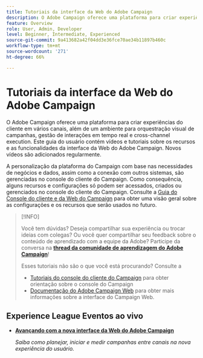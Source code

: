 ```yaml
---
title: Tutoriais da interface da Web do Adobe Campaign
description: O Adobe Campaign oferece uma plataforma para criar experiências do cliente em vários canais, além de um ambiente para orquestração visual de campanhas, gestão de interações em tempo real e cross-channel execution. Este guia do usuário contém vídeos e tutoriais sobre os vários recursos e funcionalidades da interface do Adobe Campaign Web.
feature: Overview
role: User, Admin, Developer
level: Beginner, Intermediate, Experienced
source-git-commit: 9a413682a42f04dd3e36fce70ae34b11897b460c
workflow-type: tm+mt
source-wordcount: '271'
ht-degree: 66%

---
```


# Tutoriais da interface da Web do Adobe Campaign

O Adobe Campaign oferece uma plataforma para criar experiências do cliente em vários canais, além de um ambiente para orquestração visual de campanhas, gestão de interações em tempo real e cross-channel execution. Este guia do usuário contém vídeos e tutoriais sobre os recursos e as funcionalidades da interface da Web do Adobe Campaign. Novos vídeos são adicionados regularmente.

A personalização da plataforma do Campaign com base nas necessidades de negócios e dados, assim como a conexão com outros sistemas, são gerenciadas no console do cliente do Campaign. Como consequência, alguns recursos e configurações só podem ser acessados, criados ou gerenciados no console do cliente do Campaign. Consulte a [Guia do Console do cliente e da Web do Campaign](https://experienceleague.adobe.com/docs/campaign-web/v8/start/capability-matrix.html) para obter uma visão geral sobre as configurações e os recursos que serão usados no futuro.

>[!INFO]
> 
> Você tem dúvidas? Deseja compartilhar sua experiência ou trocar ideias com colegas? Ou você quer compartilhar seu feedback sobre o conteúdo de aprendizado com a equipe da Adobe? Participe da conversa na **[thread da comunidade de aprendizagem do Adobe Campaign](https://experienceleaguecommunities.adobe.com:443/t5/adobe-campaign-classic/join-the-discussion-on-adobe-campaign-learning/td-p/419096)**!
>
>
> Esses tutoriais não são o que você está procurando?
> Consulte a
> * [Tutoriais do console do cliente do Campaign](https://experienceleague.adobe.com/docs/campaign-learn/tutorials/overview.html?lang=pt-BR) para obter orientação sobre o console do Campaign
> * [Documentação do Adobe Campaign Web](https://experienceleague.adobe.com/docs/campaign-web/v8/campaign-web-home.html) para obter mais informações sobre a interface do Campaign Web.

<div id="recs-overview-body-1"></div>
<div id="recs-overview-body-2"></div>
<div id="recs-overview-body-3"></div>
<div id="recs-overview-body-4"></div>
<div id="recs-overview-body-5"></div>
<div id="recs-overview-body-6"></div>

<div id="staff-picks-section">
</div>

## Experience League Eventos ao vivo

* **[Avançando com a nova interface da Web do Adobe Campaign](https://experienceleague.adobe.com/docs/events/experience-league-live-recordings/episodes/exl-live-episode-02-29-24.html)**

  *Saiba como planejar, iniciar e medir campanhas entre canais na nova experiência do usuário.*

